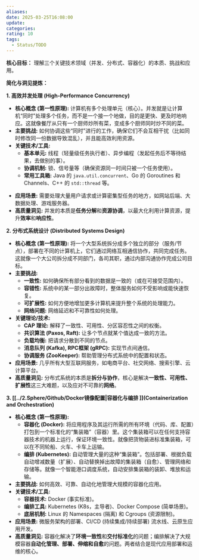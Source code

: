 ```yaml
---
aliases: 
date: 2025-03-25T16:08:00
update: 
categories: 
rating: 10
tags:
  - Status/TODO
---
```

**核心目标：** 理解三个关键技术领域（并发、分布式、容器化）的本质、挑战和应用。

**简化与洞见提炼：**

**1. 高效并发处理 (High-Performance Concurrency)**

*   **核心概念 (第一性原理):** 计算机有多个处理单元（核心）。并发就是让计算机“同时”处理多个任务，而不是一个接一个地做，目的是更快、更及时地响应。这就像餐厅从只有一个厨师炒所有菜，变成多个厨师同时炒不同的菜。
*   **主要挑战:** 如何协调这些“同时”进行的工作，确保它们不会互相干扰（比如同时修改同一份数据导致混乱），并且能高效利用资源。
*   **关键技术/工具:**
    *   **基本单元:** 线程（轻量级任务执行者）、异步编程（发起任务后不等待结果，去做别的事）。
    *   **协调机制:** 锁、信号量等（确保资源同一时间只被一个任务使用）。
    *   **常用工具箱:** Java 的 `java.util.concurrent`、Go 的 Goroutines 和 Channels、C++ 的 `std::thread` 等。
<!--ID: 1761111098747-->

*   **应用场景:** 需要处理大量用户请求或计算密集型任务的地方，如网站后端、大数据处理、游戏服务器。
*   **高质量洞见:** 并发的本质是**任务分解**和**资源协调**，以最大化利用计算资源，提升**效率**和**响应性**。

**2. 分布式系统设计 (Distributed Systems Design)**

*   **核心概念 (第一性原理):** 将一个大型系统拆分成多个独立的部分（服务/节点），部署在不同的计算机上，它们通过网络互相通信协作，共同完成任务。这就像一个大公司拆分成不同部门，各司其职，通过内部沟通协作完成公司目标。
*   **主要挑战:**
    *   **一致性:** 如何确保所有部分看到的数据是一致的（或在可接受范围内）。
    *   **容错性:** 系统中的某一部分出故障时，整体服务如何不受影响或能快速恢复。
    *   **可扩展性:** 如何方便地增加更多计算机来提升整个系统的处理能力。
    *   **网络问题:** 网络延迟和不可靠性如何处理。
*   **关键理论/技术:**
    *   **CAP 理论:** 解释了一致性、可用性、分区容忍性之间的权衡。
    *   **共识算法 (Paxos, Raft):** 让多个节点就某个值达成一致的方法。
    *   **负载均衡:** 把请求分散到不同的节点。
    *   **消息队列 (Kafka), RPC框架 (gRPC):** 实现节点间通信。
    *   **协调服务 (ZooKeeper):** 帮助管理分布式系统中的配置和状态。
*   **应用场景:** 几乎所有大型互联网服务，如电商平台、社交网络、搜索引擎、云计算平台。
*   **高质量洞见:** 分布式系统的本质是**拆分与协作**，核心是解决**一致性、可用性、扩展性**这三大难题，以及应对不可靠的**网络**。

**3. [[../2.Sphere/Github/Docker镜像配置|容器化与编排 ]](Containerization and Orchestration)**

*   **核心概念 (第一性原理):**
    *   **容器化 (Docker):** 将应用程序及其运行所需的所有环境（代码、库、配置）打包到一个标准化的“集装箱”（容器）里。这个集装箱可以在任何支持容器技术的机器上运行，保证环境一致性。就像把货物装进标准集装箱，可以在不同轮船、火车、卡车上运输。
    *   **编排 (Kubernetes):** 自动管理大量的这种“集装箱”。包括部署、根据负载自动增减数量（扩展）、自动替换掉出故障的集装箱（自愈）、管理网络和存储等。就像一个智能港口调度系统，自动安排集装箱的装卸、堆放和运输。
*   **主要挑战:** 如何高效、可靠、自动化地管理大规模的容器化应用。
*   **关键技术/工具:**
    *   **容器技术:** Docker (事实标准)。
    *   **编排工具:** Kubernetes (K8s，主导者)、Docker Compose (简单场景)。
    *   **底层机制:** Linux 的 Namespaces (隔离) 和 Cgroups (资源限制)。
*   **应用场景:** 微服务架构的部署、CI/CD (持续集成/持续部署) 流水线、云原生应用开发。
*   **高质量洞见:** 容器化解决了**环境一致性**和**交付标准化**的问题；编排解决了大规模容器**自动化管理、部署、伸缩和自愈**的问题。两者结合是现代应用部署和运维的核心。
